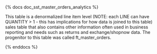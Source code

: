 {% docs doc_sst_master_orders_analytics %}


This table is a denormalized line item level (NOTE: each LINE can have QUANTITY > 1 - this has implications for how data is joined to this table) sales table that also contains other information often used in business reporting and needs such as returns and exchange/shopnow data. The progenitor to this table was called ft_master_orders.

{% enddocs %}
